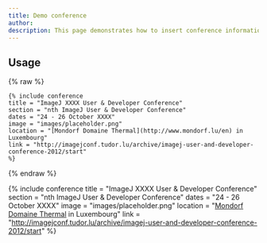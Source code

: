 ```yaml
---
title: Demo conference
author:
description: This page demonstrates how to insert conference information.
---
```


## Usage

{% raw %}
```
{% include conference
title = "ImageJ XXXX User & Developer Conference"
section = "nth ImageJ User & Developer Conference"
dates = "24 - 26 October XXXX"
image = "images/placeholder.png"
location = "[Mondorf Domaine Thermal](http://www.mondorf.lu/en) in Luxembourg"
link = "http://imagejconf.tudor.lu/archive/imagej-user-and-developer-conference-2012/start"
%}
```
{% endraw %}

{% include conference
title = "ImageJ XXXX User & Developer Conference"
section = "nth ImageJ User & Developer Conference"
dates = "24 - 26 October XXXX"
image = "images/placeholder.png"
location = "[Mondorf Domaine Thermal](http://www.mondorf.lu/en) in Luxembourg"
link = "http://imagejconf.tudor.lu/archive/imagej-user-and-developer-conference-2012/start"
%}
